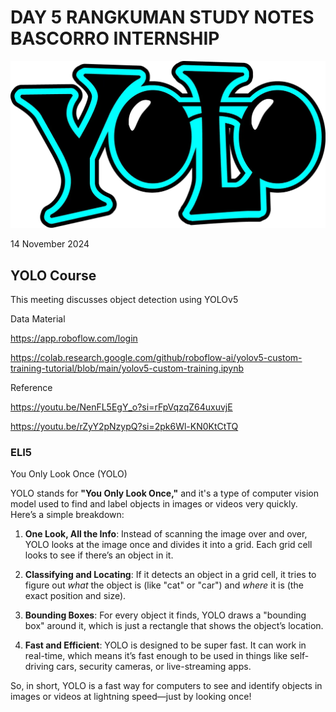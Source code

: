 # DAY 5 RANGKUMAN STUDY NOTES BASCORRO INTERNSHIP

![alt text](image.png)

14 November 2024

## YOLO Course

This meeting discusses object detection using YOLOv5

Data Material

https://app.roboflow.com/login

https://colab.research.google.com/github/roboflow-ai/yolov5-custom-training-tutorial/blob/main/yolov5-custom-training.ipynb

Reference

https://youtu.be/NenFL5EgY_o?si=rFpVqzqZ64uxuvjE

https://youtu.be/rZyY2pNzypQ?si=2pk6Wl-KN0KtCtTQ

### ELI5

You Only Look Once (YOLO)

YOLO stands for **"You Only Look Once,"** and it's a type of computer vision model used to find and label objects in images or videos very quickly. Here’s a simple breakdown:

1. **One Look, All the Info**: Instead of scanning the image over and over, YOLO looks at the image once and divides it into a grid. Each grid cell looks to see if there’s an object in it.

2. **Classifying and Locating**: If it detects an object in a grid cell, it tries to figure out _what_ the object is (like "cat" or "car") and _where_ it is (the exact position and size).

3. **Bounding Boxes**: For every object it finds, YOLO draws a "bounding box" around it, which is just a rectangle that shows the object’s location.

4. **Fast and Efficient**: YOLO is designed to be super fast. It can work in real-time, which means it’s fast enough to be used in things like self-driving cars, security cameras, or live-streaming apps.

So, in short, YOLO is a fast way for computers to see and identify objects in images or videos at lightning speed—just by looking once!
